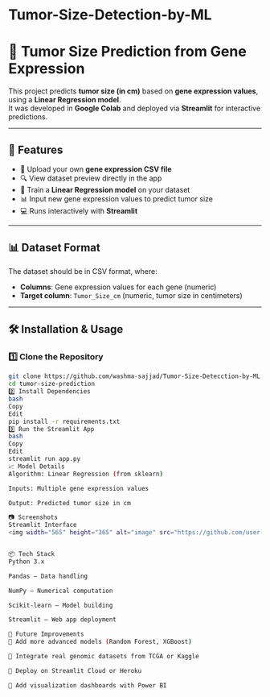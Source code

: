 # Tumor-Size-Detection-by-ML
# 🧬 Tumor Size Prediction from Gene Expression

This project predicts **tumor size (in cm)** based on **gene expression values**, using a **Linear Regression model**.  
It was developed in **Google Colab** and deployed via **Streamlit** for interactive predictions.

---

## 🚀 Features

- 📂 Upload your own **gene expression CSV file**
- 🔍 View dataset preview directly in the app
- 🧠 Train a **Linear Regression model** on your dataset
- 📊 Input new gene expression values to predict tumor size
- 💻 Runs interactively with **Streamlit**

---

## 📊 Dataset Format

The dataset should be in CSV format, where:

- **Columns**: Gene expression values for each gene (numeric)
- **Target column**: `Tumor_Size_cm` (numeric, tumor size in centimeters)


---

## 🛠️ Installation & Usage

### 1️⃣ Clone the Repository
```bash
git clone https://github.com/washma-sajjad/Tumor-Size-Detecction-by-ML.git
cd tumor-size-prediction
2️⃣ Install Dependencies
bash
Copy
Edit
pip install -r requirements.txt
3️⃣ Run the Streamlit App
bash
Copy
Edit
streamlit run app.py
📈 Model Details
Algorithm: Linear Regression (from sklearn)

Inputs: Multiple gene expression values

Output: Predicted tumor size in cm

📷 Screenshots
Streamlit Interface
<img width="565" height="365" alt="image" src="https://github.com/user-attachments/assets/c00781c4-fb84-49ea-b871-5e2ec8176c2a" />


📦 Tech Stack
Python 3.x

Pandas – Data handling

NumPy – Numerical computation

Scikit-learn – Model building

Streamlit – Web app deployment

📌 Future Improvements
🔹 Add more advanced models (Random Forest, XGBoost)

🔹 Integrate real genomic datasets from TCGA or Kaggle

🔹 Deploy on Streamlit Cloud or Heroku

🔹 Add visualization dashboards with Power BI
